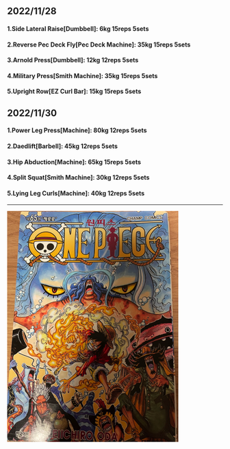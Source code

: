 ## 2022/11/28
#### 1.Side Lateral Raise\[Dumbbell\]: 6kg 15reps 5sets
#### 2.Reverse Pec Deck Fly\[Pec Deck Machine\]: 35kg 15reps 5sets
#### 3.Arnold Press\[Dumbbell\]: 12kg 12reps 5sets
#### 4.Military Press\[Smith Machine\]: 35kg 15reps 5sets
#### 5.Upright Row\[EZ Curl Bar\]: 15kg 15reps 5sets

## 2022/11/30
#### 1.Power Leg Press\[Machine\]: 80kg 12reps 5sets
#### 2.Daedlift\[Barbell\]: 45kg 12reps 5sets
#### 3.Hip Abduction\[Machine\]: 65kg 15reps 5sets
#### 4.Split Squat\[Smith Machine\]: 30kg 12reps 5sets
#### 5.Lying Leg Curls\[Machine\]: 40kg 12reps 5sets

---

<img src='../_resources/__065.png' width='400px' />

